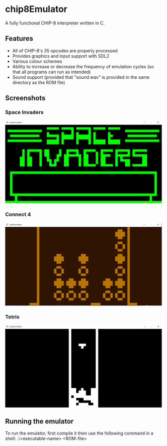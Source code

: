# chip8Emulator
A fully functional CHIP-8 interpreter written in C.

## Features
* All of CHIP-8's 35 opcodes are properly processed
* Provides graphics and input support with SDL2
* Various colour schemes
* Ability to increase or decrease the frequency of emulation cycles (so that all programs can run as intended)
* Sound support (provided that "sound.wav" is provided in the same directory as the ROM file)

## Screenshots
### Space Invaders<br />
![Space Invaders](screenshots/spaceinvaders.PNG)

### Connect 4<br />
![Connect 4](screenshots/connect4.PNG)

### Tetris<br />
![Tetris](screenshots/tetris.png)

## Running the emulator
To run the emulator, first compile it then use the following command in a shell: .\\\<executable-name> \<ROM-file>

